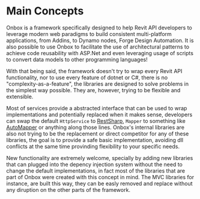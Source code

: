 # Main Concepts

Onbox is a framework specifically designed to help Revit API developers to leverage modern web paradigms to build consistent multi-platform applications, from Addins, to Dynamo nodes, Forge Design Automation. It is also possible to use Onbox to facilitate the use of architectural patterns to achieve code reusability with ASP.Net and even leveraging usage of scripts to convert data models to other programming languages!

With that being said, the framework doesn't try to wrap every Revit API functionality, nor to use every feature of dotnet or C#, there is no "complexity-as-a-feature", the libraries are designed to solve problems in the simplest way possible. They are, however, trying to be flexible and extensible.

Most of services provide a abstracted interface that can be used to wrap implementations and potentially replaced when it makes sense, developers can swap the default ``HttpService`` to [RestSharp](https://restsharp.dev/), ``Mapper`` to something like [AutoMapper](https://automapper.org/) or anything along those lines. Onbox's internal libraries are also not trying to be the replacement or direct competitor for any of these libraries, the goal is to provide a safe basic implementation, avoiding dll conflicts at the same time provinding flexibility to your specific needs.

New functionality are extremely welcome, specially by adding new libraries that can plugged into the depency injection system without the need to change the default implementations, in fact most of the libraries that are part of Onbox were created with this concept in mind. The MVC libraries for instance, are built this way, they can be easly removed and replace without any diruption on the other parts of the framework.